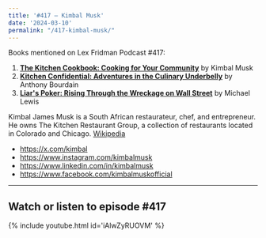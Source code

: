 ```yaml
---
title: '#417 – Kimbal Musk'
date: '2024-03-10'
permalink: "/417-kimbal-musk/"
---
```


Books mentioned on Lex Fridman Podcast #417:

1. <b><a href="https://amzn.to/3IInjdt" target="_blank" rel="sponsored noopener noreferrer">The Kitchen Cookbook: Cooking for Your Community</a></b> by Kimbal Musk
2. <b><a href="https://amzn.to/3vrXbQW" target="_blank" rel="sponsored noopener noreferrer">Kitchen Confidential: Adventures in the Culinary Underbelly</a></b> by Anthony Bourdain
3. <b><a href="https://amzn.to/3vfGOXQ" target="_blank" rel="sponsored noopener noreferrer">Liar's Poker: Rising Through the Wreckage on Wall Street</a></b> by Michael Lewis

<!--more-->

Kimbal James Musk is a South African restaurateur, chef, and entrepreneur. He owns The Kitchen Restaurant Group, a collection of restaurants located in Colorado and Chicago. <a href="https://en.wikipedia.org/wiki/Kimbal_Musk" target="_blank">Wikipedia</a>

- <a href="https://x.com/kimbal" target="_blank">https://x.com/kimbal</a>
- <a href="https://www.instagram.com/kimbalmusk" target="_blank">https://www.instagram.com/kimbalmusk</a>
- <a href="https://www.linkedin.com/in/kimbalmusk" target="_blank">https://www.linkedin.com/in/kimbalmusk</a>
- <a href="https://www.facebook.com/kimbalmuskofficial" target="_blank">https://www.facebook.com/kimbalmuskofficial</a>

- - - - - -

## Watch or listen to episode #417

{% include youtube.html id='iAlwZyRUOVM' %}